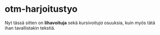 # otm-harjoitustyo

Nyt tässä sitten on **lihavoituja** sekä *kursivoituja* osuuksia, kuin myös tätä ihan tavallistakin tekstiä.

